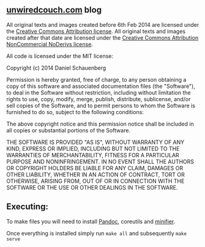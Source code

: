 ## [unwiredcouch.com][1] blog
All original texts and images created before 6th Feb 2014 are licensed under
the [Creative Commons Attribution license][2]. All original texts and images
created after that date are licensed under the [Creative Commons Attribution
NonCommercial NoDerivs license][3].

All code is licensed under the MIT license:

  Copyright (c) 2014 Daniel Schauenberg

  Permission is hereby granted, free of charge, to any person obtaining
  a copy of this software and associated documentation files (the
  "Software"), to deal in the Software without restriction, including
  without limitation the rights to use, copy, modify, merge, publish,
  distribute, sublicense, and/or sell copies of the Software, and to
  permit persons to whom the Software is furnished to do so, subject to
  the following conditions:

  The above copyright notice and this permission notice shall be
  included in all copies or substantial portions of the Software.

  THE SOFTWARE IS PROVIDED "AS IS", WITHOUT WARRANTY OF ANY KIND,
  EXPRESS OR IMPLIED, INCLUDING BUT NOT LIMITED TO THE WARRANTIES OF
  MERCHANTABILITY, FITNESS FOR A PARTICULAR PURPOSE AND
  NONINFRINGEMENT. IN NO EVENT SHALL THE AUTHORS OR COPYRIGHT HOLDERS BE
  LIABLE FOR ANY CLAIM, DAMAGES OR OTHER LIABILITY, WHETHER IN AN ACTION
  OF CONTRACT, TORT OR OTHERWISE, ARISING FROM, OUT OF OR IN CONNECTION
  WITH THE SOFTWARE OR THE USE OR OTHER DEALINGS IN THE SOFTWARE.

## Executing:
  To make files you will need to install [Pandoc][4], coreutils and
  [minifier][5].

  Once everything is installed simply run
  `make all` and subsequently `make serve`

[1]: http://unwiredcouch.com
[2]: http://creativecommons.org/licenses/by/3.0/
[3]: https://creativecommons.org/licenses/by-nc-nd/3.0/
[4]: http://pandoc.org/installing.html
[5]: https://www.npmjs.com/package/minifier
